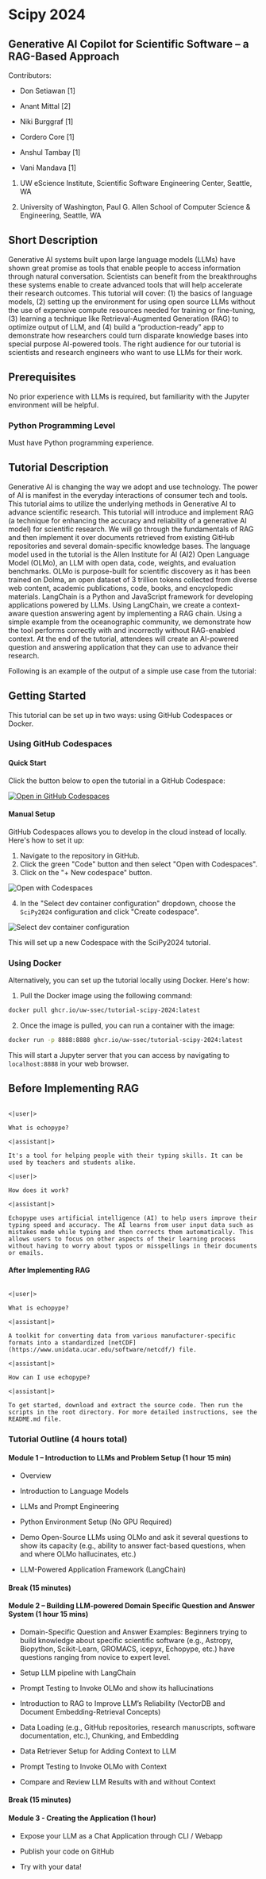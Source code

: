 # Scipy 2024

## Generative AI Copilot for Scientific Software – a RAG-Based Approach

Contributors:

- Don Setiawan [1]

- Anant Mittal [2]

- Niki Burggraf [1]

- Cordero Core [1]

- Anshul Tambay [1]

- Vani Mandava [1]





1. UW eScience Institute, Scientific Software Engineering Center, Seattle, WA

2. University of Washington, Paul G. Allen School of Computer Science & Engineering, Seattle, WA

 

## Short Description

 

Generative AI systems built upon large language models (LLMs) have shown great promise as tools that enable people to access information through natural conversation. Scientists can benefit from the breakthroughs these systems enable to create advanced tools that will help accelerate their research outcomes. This tutorial will cover: (1) the basics of language models, (2) setting up the environment for using open source LLMs without the use of expensive compute resources needed for training or fine-tuning, (3) learning a technique like Retrieval-Augmented Generation (RAG) to optimize output of LLM, and (4) build a “production-ready” app to demonstrate how researchers could turn disparate knowledge bases into special purpose AI-powered tools. The right audience for our tutorial is scientists and research engineers who want to use LLMs for their work.  

 

## Prerequisites 

 

<!-- A list of prerequisite skills expected of attendees, so that participants can choose level appropriate tutorials. --> 

 

No prior experience with LLMs is required, but familiarity with the Jupyter environment will be helpful. 

 

### Python Programming Level 

 

<!-- Prior Python Programming Level of Knowledge Expected: Please note this reflects the attendees' Python programming level only, not the attendees' level of understanding of the topic. --> 

 

Must have Python programming experience. 

 

 

## Tutorial Description 

 

Generative AI is changing the way we adopt and use technology. The power of AI is manifest in the everyday interactions of consumer tech and tools. This tutorial aims to utilize the underlying methods in Generative AI to advance scientific research. This tutorial will introduce and implement RAG (a technique for enhancing the accuracy and reliability of a generative AI model) for scientific research. We will go through the fundamentals of RAG and then implement it over documents retrieved from existing GitHub repositories and several domain-specific knowledge bases. The language model used in the tutorial is the Allen Institute for AI (AI2) Open Language Model (OLMo), an LLM with open data, code, weights, and evaluation benchmarks. OLMo is purpose-built for scientific discovery as it has been trained on Dolma, an open dataset of 3 trillion tokens collected from diverse web content, academic publications, code, books, and encyclopedic materials. LangChain is a Python and JavaScript framework for developing applications powered by LLMs. Using LangChain, we create a context-aware question answering agent by implementing a RAG chain. Using a simple example from the oceanographic community, we demonstrate how the tool performs correctly with and incorrectly without RAG-enabled context. At the end of the tutorial, attendees will create an AI-powered question and answering application that they can use to advance their research.  

Following is an example of the output of a simple use case from the tutorial:

## Getting Started

This tutorial can be set up in two ways: using GitHub Codespaces or Docker.

### Using GitHub Codespaces

#### Quick Start

Click the button below to open the tutorial in a GitHub Codespace:

[![Open in GitHub Codespaces](https://github.com/codespaces/badge.svg)](https://codespaces.new/uw-ssec/tutorials/tree/codespaces?devcontainer=SciPy2024)

#### Manual Setup

GitHub Codespaces allows you to develop in the cloud instead of locally. Here's how to set it up:

1. Navigate to the repository in GitHub.
2. Click the green "Code" button and then select "Open with Codespaces".
3. Click on the "+ New codespace" button.

![Open with Codespaces](./images/open_with_codespaces.png)

4. In the "Select dev container configuration" dropdown, choose the `SciPy2024` configuration and click "Create codespace".

![Select dev container configuration](./images/select_dev_container.png)

This will set up a new Codespace with the SciPy2024 tutorial.

### Using Docker

Alternatively, you can set up the tutorial locally using Docker. Here's how:

1. Pull the Docker image using the following command:

```bash
docker pull ghcr.io/uw-ssec/tutorial-scipy-2024:latest
```
2. Once the image is pulled, you can run a container with the image:

```bash
docker run -p 8888:8888 ghcr.io/uw-ssec/tutorial-scipy-2024:latest
```

This will start a Jupyter server that you can access by navigating to `localhost:8888` in your web browser.

## Before Implementing RAG 

 

```  

<|user|> 

What is echopype?  

<|assistant|> 

It's a tool for helping people with their typing skills. It can be used by teachers and students alike. 

<|user|> 

How does it work?  

<|assistant|> 

Echopype uses artificial intelligence (AI) to help users improve their typing speed and accuracy. The AI learns from user input data such as mistakes made while typing and then corrects them automatically. This allows users to focus on other aspects of their learning process without having to worry about typos or misspellings in their documents or emails. 

``` 

 

#### After Implementing RAG 

 

``` 

<|user|> 

What is echopype?  

<|assistant|> 

A toolkit for converting data from various manufacturer-specific formats into a standardized [netCDF](https://www.unidata.ucar.edu/software/netcdf/) file.  

<|assistant|> 

How can I use echopype?  

<|assistant|> 

To get started, download and extract the source code. Then run the scripts in the root directory. For more detailed instructions, see the README.md file. 

``` 

 

 

 

### Tutorial Outline (4 hours total) 

 

#### Module 1 – Introduction to LLMs and Problem Setup (1 hour 15 min) 

* Overview  

* Introduction to Language Models 

* LLMs and Prompt Engineering 

* Python Environment Setup (No GPU Required) 

* Demo Open-Source LLMs using OLMo and ask it several questions to show its capacity (e.g., ability to answer fact-based questions, when and where OLMo hallucinates, etc.) 

* LLM-Powered Application Framework (LangChain) 

 

#### Break (15 minutes) 

 

#### Module 2 – Building LLM-powered Domain Specific Question and Answer System (1 hour 15 mins) 

 

* Domain-Specific Question and Answer Examples: Beginners trying to build knowledge about specific scientific software (e.g., Astropy, Biopython, Scikit-Learn, GROMACS, icepyx, Echopype, etc.) have questions ranging from novice to expert level. 

* Setup LLM pipeline with LangChain 

* Prompt Testing to Invoke OLMo and show its hallucinations 

* Introduction to RAG to Improve LLM’s Reliability (VectorDB and Document Embedding-Retrieval Concepts) 

* Data Loading (e.g., GitHub repositories, research manuscripts, software documentation, etc.), Chunking, and Embedding 
* Data Retriever Setup for Adding Context to LLM 

* Prompt Testing to Invoke OLMo with Context 
* Compare and Review LLM Results with and without Context 

 

#### Break (15 minutes) 

 

#### Module 3 - Creating the Application (1 hour) 

* Expose your LLM as a Chat Application through CLI / Webapp 

* Publish your code on GitHub 

* Try with your data! 
